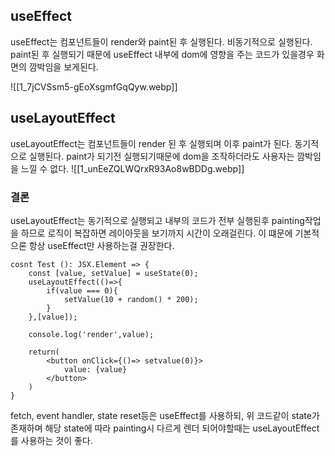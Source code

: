 ## useEffect
useEffect는 컴포넌트들이 render와 paint된 후 실행된다.
비동기적으로 실행된다.
paint된 후 실행되기 때문에 useEffect 내부에 dom에 영향을 주는 코드가 있을경우 화면의 깜박임을 보게된다.

![[1_7jCVSsm5-gEoXsgmfGqQyw.webp]]

## useLayoutEffect
useLayoutEffect는 컴포넌트들이 render 된 후 실행되며 이후 paint가 된다. 
동기적으로 실행된다.
paint가 되기전 실행되기때문에 dom을 조작하더라도 사용자는 깜박임을 느낄 수 없다.
![[1_unEeZQLWQrxR93Ao8wBDDg.webp]]
### 결론
useLayoutEffect는 동기적으로 실행되고 내부의 코드가 전부 실행된후 painting작업을 하므로 로직이 복잡하면 레이아웃을 보기까지 시간이 오래걸린다.
이 떄문에 기본적으론 항상 useEffect만 사용하는걸 권장한다.
```tsx
cosnt Test (): JSX.Element => {
	const [value, setValue] = useState(0);
	useLayoutEffect(()=>{
		if(value === 0){
			setValue(10 + random() * 200);
		}
	},[value]);

	console.log('render',value);

	return(
		<button onClick={()=> setvalue(0)}>
			value: {value}
		</button>
	)
}
```
fetch, event handler, state reset등은 useEffect를 사용하되,
위 코드같이 state가 존재하며 해당 state에 따라 painting시 다르게 렌더 되어야할때는 useLayoutEffect를 사용하는 것이 좋다.